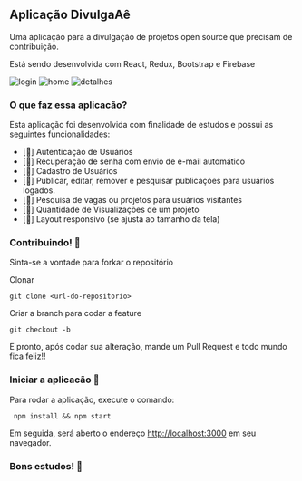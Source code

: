 ## Aplicação  DivulgaAê
Uma aplicação para a divulgação de projetos open source que precisam de contribuição.

Está sendo desenvolvida com React, Redux, Bootstrap e Firebase


![login](https://user-images.githubusercontent.com/51326247/85181647-d47e3e00-b25c-11ea-839c-7ba525a526aa.PNG)
![home](https://user-images.githubusercontent.com/51326247/85181539-941ec000-b25c-11ea-97a6-47927686d2c3.PNG)
![detalhes](https://user-images.githubusercontent.com/51326247/85181557-9c76fb00-b25c-11ea-9cb5-7d2e5d05ee16.PNG)
### O que faz essa aplicacão?
Esta aplicação foi desenvolvida com finalidade de estudos e possui as seguintes funcionalidades:

* [:key:] Autenticação de Usuários
* [:email:] Recuperação de senha com envio de e-mail automático
* [:bust_in_silhouette:] Cadastro de Usuários
* [:memo:] Publicar, editar, remover e pesquisar publicações para usuários logados.
* [:mag_right:] Pesquisa de vagas ou projetos para usuários visitantes 
* [:eyes:] Quantidade de Visualizações de um projeto
* [:calling:] Layout responsivo (se ajusta ao tamanho da tela)


### Contribuindo! :thought_balloon:

Sinta-se a vontade para forkar o repositório


Clonar
```console
git clone <url-do-repositorio>
```

Criar a branch para codar a feature
```console
git checkout -b 
```

E pronto, após codar sua alteração, mande um Pull Request e todo mundo fica feliz!!



### Iniciar a aplicacão :checkered_flag:

Para rodar a aplicação, execute o comando: <br>
```console
 npm install && npm start
```

Em seguida, será aberto o endereço [http://localhost:3000](http://localhost:3000) em seu navegador.

### Bons estudos! :clap:
